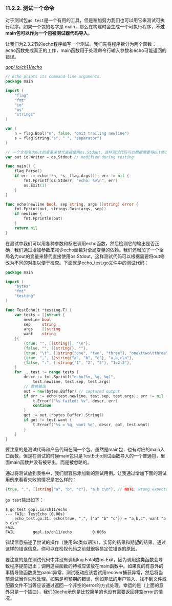 ### 11.2.2. 测试一个命令

对于测试包`go test`是一个有用的工具，但是稍加努力我们也可以用它来测试可执行程序。如果一个包的名字是 main，那么在构建时会生成一个可执行程序，**不过main包可以作为一个包被测试器代码导入**。

让我们为2.3.2节的echo程序编写一个测试。我们先将程序拆分为两个函数：echo函数完成真正的工作，main函数用于处理命令行输入参数和echo可能返回的错误。

<u><i>gopl.io/ch11/echo</i></u>
```Go
// Echo prints its command-line arguments.
package main

import (
	"flag"
	"fmt"
	"io"
	"os"
	"strings"
)

var (
	n = flag.Bool("n", false, "omit trailing newline")
	s = flag.String("s", " ", "separator")
)

// 一个全局名为out的变量来替代直接使用os.Stdout，这样测试代码可以根据需要将out修改为不同的对象以便于检查
var out io.Writer = os.Stdout // modified during testing

func main() {
	flag.Parse()
	if err := echo(!*n, *s, flag.Args()); err != nil {
		fmt.Fprintf(os.Stderr, "echo: %v\n", err)
		os.Exit(1)
	}
}

func echo(newline bool, sep string, args []string) error {
	fmt.Fprint(out, strings.Join(args, sep))
	if newline {
		fmt.Fprintln(out)
	}
	return nil
}
```

在测试中我们可以用各种参数和标志调用echo函数，然后检测它的输出是否正确，我们通过增加参数来减少echo函数对全局变量的依赖。我们还增加了一个全局名为out的变量来替代直接使用os.Stdout，这样测试代码可以根据需要将out修改为不同的对象以便于检查。下面就是echo_test.go文件中的测试代码：

```Go
package main

import (
	"bytes"
	"fmt"
	"testing"
)

func TestEcho(t *testing.T) {
	var tests = []struct {
		newline bool
		sep     string
		args    []string
		want    string
	}{
		{true, "", []string{}, "\n"},
		{false, "", []string{}, ""},
		{true, "\t", []string{"one", "two", "three"}, "one\ttwo\tthree\n"},
		{true, ",", []string{"a", "b", "c"}, "a,b,c\n"},
		{false, ":", []string{"1", "2", "3"}, "1:2:3"},
	}
	for _, test := range tests {
		descr := fmt.Sprintf("echo(%v, %q, %q)",
			test.newline, test.sep, test.args)
		// 替换输出
		out = new(bytes.Buffer) // captured output
		if err := echo(test.newline, test.sep, test.args); err != nil {
			t.Errorf("%s failed: %v", descr, err)
			continue
		}
		got := out.(*bytes.Buffer).String()
		if got != test.want {
			t.Errorf("%s = %q, want %q", descr, got, test.want)
		}
	}
}
```

要注意的是测试代码和产品代码在同一个包。虽然是main包，也有对应的main入口函数，但是在测试的时候main包只是TestEcho测试函数导入的一个普通包，里面main函数并没有被导出，而是被忽略的。

通过将测试放到表格中，我们很容易添加新的测试用例。让我通过增加下面的测试用例来看看失败的情况是怎么样的：

```Go
{true, ",", []string{"a", "b", "c"}, "a b c\n"}, // NOTE: wrong expectation!
```

`go test`输出如下：

```
$ go test gopl.io/ch11/echo
--- FAIL: TestEcho (0.00s)
    echo_test.go:31: echo(true, ",", ["a" "b" "c"]) = "a,b,c", want "a b c\n"
FAIL
FAIL        gopl.io/ch11/echo         0.006s
```

错误信息描述了尝试的操作（使用Go类似语法），实际的结果和期望的结果。通过这样的错误信息，你可以在检视代码之前就很容易定位错误的原因。

要注意的是在测试代码中并没有调用log.Fatal或os.Exit，因为调用这类函数会导致程序提前退出；调用这些函数的特权应该放在main函数中。如果真的有意外的事情导致函数发生panic异常，测试驱动应该尝试用recover捕获异常，然后将当前测试当作失败处理。如果是可预期的错误，例如非法的用户输入、找不到文件或配置文件不当等应该通过返回一个非空的error的方式处理。幸运的是（上面的意外只是一个插曲），我们的echo示例是比较简单的也没有需要返回非空error的情况。
<!--stackedit_data:
eyJoaXN0b3J5IjpbMTU4NTQ3OTc4NywtMTY2NDc4MjcwMSwtMT
gwOTE1NjMwXX0=
-->
